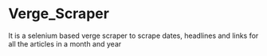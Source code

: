 # Verge_Scraper
It is a selenium based verge scraper to scrape dates, headlines and links for all the articles in a month and year
